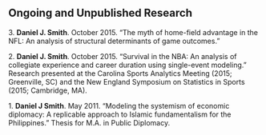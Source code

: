 ## Ongoing and Unpublished Research


3\. **Daniel J. Smith**. October 2015. “The myth of home-field advantage in the NFL: An analysis of structural determinants of game outcomes.”


2\. **Daniel J. Smith**. October 2015. “Survival in the NBA: An analysis of collegiate experience and career duration using single-event modeling.” Research presented at the Carolina Sports Analytics Meeting (2015; Greenville, SC) and the New England Symposium on Statistics in Sports (2015; Cambridge, MA).


1\. **Daniel J Smith**. May 2011. “Modeling the systemism of economic diplomacy: A replicable approach to Islamic fundamentalism for the Philippines.” Thesis for M.A. in Public Diplomacy.
